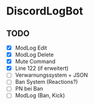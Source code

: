 # DiscordLogBot

## TODO
- [x] ModLog Edit
- [x] ModLog Delete
- [x] Mute Command
- [x] Line 122 (if erweitert)
- [ ] Verwarnungssystem + JSON
- [ ] Ban System (Reactions?)
- [ ] PN bei Ban
- [ ] ModLog (Ban, Kick)